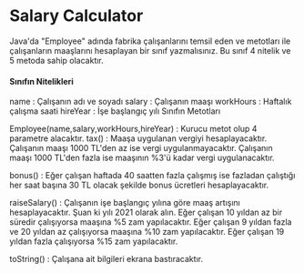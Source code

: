 # Salary Calculator

Java'da "Employee" adında fabrika çalışanlarını temsil eden ve
metotları ile çalışanların maaşlarını hesaplayan bir sınıf yazmalısınız.
Bu sınıf 4 nitelik ve 5 metoda sahip olacaktır.

#### Sınıfın Nitelikleri

name : Çalışanın adı ve soyadı
salary : Çalışanın maaşı
workHours : Haftalık çalışma saati
hireYear : İşe başlangıç yılı
Sınıfın Metotları

Employee(name,salary,workHours,hireYear)        : Kurucu metot olup 4 parametre alacaktır.
tax()                                           : Maaşa uygulanan vergiyi hesaplayacaktır. 
Çalışanın maaşı 1000 TL'den az ise vergi uygulanmayacaktır.
Çalışanın maaşı 1000 TL'den fazla ise maaşının %3'ü kadar vergi uygulanacaktır.

bonus()                                         : Eğer çalışan haftada 40 saatten fazla çalışmış ise
fazladan çalıştığı her saat başına 30 TL olacak şekilde bonus ücretleri hesaplayacaktır.

raiseSalary()                                   : Çalışanın işe başlangıç yılına göre maaş artışını hesaplayacaktır.
Şuan ki yılı 2021 olarak alın. Eğer çalışan 10 yıldan az bir süredir çalışıyorsa maaşına %5 zam yapılacaktır.
Eğer çalışan 9 yıldan fazla ve 20 yıldan az çalışıyorsa maaşına %10 zam yapılacaktır.
Eğer çalışan 19 yıldan fazla çalışıyorsa %15 zam yapılacaktır.

toString()                                      : Çalışana ait bilgileri ekrana bastıracaktır.